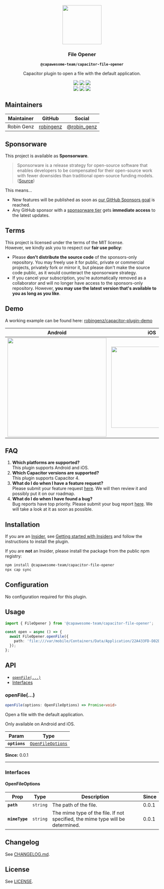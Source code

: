 <p align="center"><br><img src="https://avatars.githubusercontent.com/u/105555861" width="128" height="128" /></p>
<h3 align="center">File Opener</h3>
<p align="center"><strong><code>@capawesome-team/capacitor-file-opener</code></strong></p>
<p align="center">
  Capacitor plugin to open a file with the default application.
</p>

<p align="center">
  <img src="https://img.shields.io/maintenance/yes/2023?style=flat-square" />
  <a href="https://github.com/capawesome-team/capacitor-file-opener/actions?query=workflow%3A%22CI%22"><img src="https://img.shields.io/github/actions/workflow/status/capawesome-team/capacitor-file-opener/ci.yml?branch=main&style=flat-square" /></a>
  <a href="https://github.com/capawesome-team/capacitor-file-opener"><img src="https://img.shields.io/github/license/capawesome-team/capacitor-file-opener?style=flat-square" /></a>
<br>
  <a href="https://www.npmjs.com/package/@capawesome-team/capacitor-file-opener"><img src="https://img.shields.io/npm/dw/@capawesome-team/capacitor-file-opener?style=flat-square" /></a>
  <a href="https://www.npmjs.com/package/@capawesome-team/capacitor-file-opener"><img src="https://img.shields.io/npm/v/@capawesome-team/capacitor-file-opener?style=flat-square" /></a>
  <a href="https://github.com/capawesome-team"><img src="https://img.shields.io/badge/part%20of-capawesome-%234f46e5?style=flat-square" /></a>
</p>

## Maintainers

| Maintainer | GitHub                                    | Social                                        |
| ---------- | ----------------------------------------- | --------------------------------------------- |
| Robin Genz | [robingenz](https://github.com/robingenz) | [@robin_genz](https://twitter.com/robin_genz) |

## Sponsorware

This project is available as **Sponsorware**.

> Sponsorware is a release strategy for open-source software that enables developers to be compensated for their open-source work with fewer downsides than traditional open-source funding models. ([Source](https://github.com/sponsorware/docs))

This means...

- New features will be published as soon as [our GitHub Sponsors goal](https://github.com/sponsors/capawesome-team) is reached.
- Any GitHub sponsor with a [sponsorware tier](https://github.com/sponsors/capawesome-team?frequency=recurring) gets **immediate access** to the latest updates.

## Terms

This project is licensed under the terms of the MIT license.  
However, we kindly ask you to respect our **fair use policy**:

- Please **don't distribute the source code** of the sponsors-only repository. You may freely use it for public, private or commercial projects, privately fork or mirror it, but please don't make the source code public, as it would counteract the sponsorware strategy.
- If you cancel your subscription, you're automatically removed as a collaborator and will no longer have access to the sponsors-only repository. However, **you may use the latest version that's available to you as long as you like**.

## Demo

A working example can be found here: [robingenz/capacitor-plugin-demo](https://github.com/robingenz/capacitor-plugin-demo)

| Android | iOS |
| ---------- | ---------- |
| <img src="https://user-images.githubusercontent.com/13857929/185747140-7e59ca70-96c9-4d67-a3b3-8fd9c7eb1546.gif" width="324" /> | <img src="https://user-images.githubusercontent.com/13857929/185747133-62a2b5e5-ff6f-4b30-871c-4c3609db7829.gif" width="266" /> |

## FAQ

1. **Which platforms are supported?**  
   This plugin supports Android and iOS.
1. **Which Capacitor versions are supported?**  
   This plugin supports Capacitor 4.
1. **What do I do when I have a feature request?**  
   Please submit your feature request [here](https://github.com/capawesome-team/capacitor-file-opener/issues/new/choose). We will then review it and possibly put it on our roadmap.
1. **What do I do when I have found a bug?**  
   Bug reports have top priority. Please submit your bug report [here](https://github.com/capawesome-team/capacitor-file-opener/issues/new/choose). We will take a look at it as soon as possible.

## Installation

If you are an [Insider](https://capawesome.io/insiders/#what-is-insiders), see [Getting started with Insiders](https://capawesome.io/insiders/getting-started/?plugin=capacitor-file-opener) and follow the instructions to install the plugin.

If you are **not** an Insider, please install the package from the public npm registry:

```bash
npm install @capawesome-team/capacitor-file-opener
npx cap sync
```

## Configuration

No configuration required for this plugin.

## Usage

```typescript
import { FileOpener } from '@capawesome-team/capacitor-file-opener';

const open = async () => {
  await FileOpener.openFile({
    path: 'file:///var/mobile/Containers/Data/Application/22A433FD-D82D-4989-8BE6-9FC49DEA20BB/Images/test.png'
  });
};
```

## API

<docgen-index>

* [`openFile(...)`](#openfile)
* [Interfaces](#interfaces)

</docgen-index>

<docgen-api>
<!--Update the source file JSDoc comments and rerun docgen to update the docs below-->

### openFile(...)

```typescript
openFile(options: OpenFileOptions) => Promise<void>
```

Open a file with the default application. 

Only available on Android and iOS.

| Param         | Type                                                        |
| ------------- | ----------------------------------------------------------- |
| **`options`** | <code><a href="#openfileoptions">OpenFileOptions</a></code> |

**Since:** 0.0.1

--------------------


### Interfaces


#### OpenFileOptions

| Prop           | Type                | Description                                                                    | Since |
| -------------- | ------------------- | ------------------------------------------------------------------------------ | ----- |
| **`path`**     | <code>string</code> | The path of the file.                                                          | 0.0.1 |
| **`mimeType`** | <code>string</code> | The mime type of the file. If not specified, the mime type will be determined. | 0.0.1 |

</docgen-api>

## Changelog

See [CHANGELOG.md](https://github.com/capawesome-team/capacitor-file-opener/blob/main/CHANGELOG.md).

## License

See [LICENSE](https://github.com/capawesome-team/capacitor-file-opener/blob/main/LICENSE).
